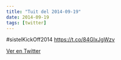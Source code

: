 ```yaml
---
title: "Tuit del 2014-09-19"
date: 2014-09-19
tags: [twitter]
---
```


#sistelKickOff2014 https://t.co/84GlxJgWzv



[Ver en Twitter](https://twitter.com/i/web/status/512919990119694336)
